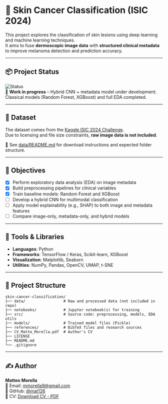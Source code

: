 # 🧠 Skin Cancer Classification (ISIC 2024)

This project explores the classification of skin lesions using deep learning and machine learning techniques.  
It aims to fuse **dermoscopic image data** with **structured clinical metadata** to improve melanoma detection and prediction accuracy.

---

## 📦 Project Status

![Status](https://img.shields.io/badge/Project-WIP-orange)  
🚧 **Work in progress** – Hybrid CNN + metadata model under development.  
Classical models (Random Forest, XGBoost) and full EDA completed.

---

## 📁 Dataset

The dataset comes from the [Kaggle ISIC 2024 Challenge](https://www.kaggle.com/competitions/isic-2024-challenge).  
Due to licensing and file size constraints, **raw image data is not included**.

📄 See [data/README.md](data/README.md) for download instructions and expected folder structure.

---

## 🎯 Objectives

- [x] Perform exploratory data analysis (EDA) on image metadata
- [x] Build preprocessing pipelines for clinical variables
- [x] Train baseline models: Random Forest and XGBoost
- [ ] Develop a hybrid CNN for multimodal classification
- [ ] Apply model explainability (e.g., SHAP) to both image and metadata features
- [ ] Compare image-only, metadata-only, and hybrid models

---

## 🧰 Tools & Libraries

- **Languages**: Python  
- **Frameworks**: TensorFlow / Keras, Scikit-learn, XGBoost  
- **Visualization**: Matplotlib, Seaborn  
- **Utilities**: NumPy, Pandas, OpenCV, UMAP, t-SNE  

---

## 📁 Project Structure

```
skin-cancer-classification/
├── data/                 # Raw and processed data (not included in repo)
├── notebooks/            # Jupyter notebook(s) for training
├── src/                  # Source code: preprocessing, models, EDA utils
├── models/               # Trained model files (Pickle)
├── references/           # BibTeX files and research sources
├── CV_Matte_Morella.pdf  # Author's CV
├── LICENSE
├── README.md
└── .gitignore
```

---

## ✍️ Author

**Matteo Morella**  
📧 Email: mmorella9@gmail.com  
🐙 GitHub: [@mat126](https://github.com/mat126)  
📄 CV: [Download CV - PDF](https://raw.githubusercontent.com/mat126/mat126/main/Cv_Matteo_Morella.pdf)
